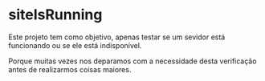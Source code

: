 siteIsRunning
=============

Este projeto tem como objetivo, apenas testar se um sevidor está funcionando ou se ele está indisponível. 

Porque muitas vezes nos deparamos com a necessidade desta verificação antes de realizarmos coisas maiores.
